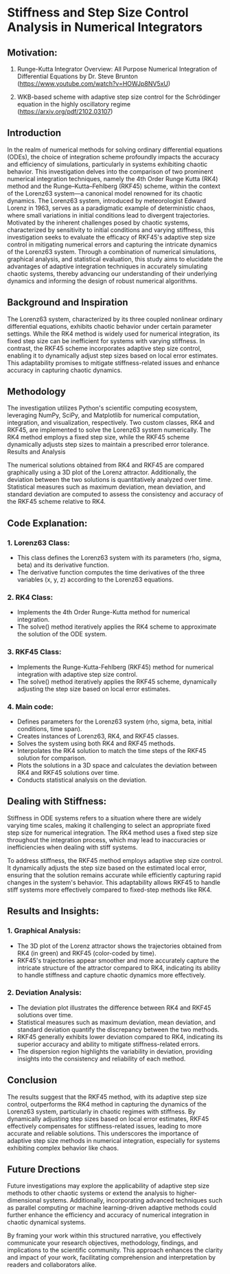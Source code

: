 # Stiffness and Step Size Control Analysis in Numerical Integrators

## Motivation:

1. Runge-Kutta Integrator Overview: All Purpose Numerical Integration of Differential Equations by Dr. Steve Brunton (https://www.youtube.com/watch?v=HOWJp8NV5xU)
   
2. WKB-based scheme with adaptive step size control for the Schrödinger equation in the highly oscillatory regime (https://arxiv.org/pdf/2102.03107)

## Introduction

In the realm of numerical methods for solving ordinary differential equations (ODEs), the choice of integration scheme profoundly impacts the accuracy and efficiency of simulations, particularly in systems exhibiting chaotic behavior. This investigation delves into the comparison of two prominent numerical integration techniques, namely the 4th Order Runge Kutta (RK4) method and the Runge–Kutta–Fehlberg (RKF45) scheme, within the context of the Lorenz63 system—a canonical model renowned for its chaotic dynamics. The Lorenz63 system, introduced by meteorologist Edward Lorenz in 1963, serves as a paradigmatic example of deterministic chaos, where small variations in initial conditions lead to divergent trajectories. Motivated by the inherent challenges posed by chaotic systems, characterized by sensitivity to initial conditions and varying stiffness, this investigation seeks to evaluate the efficacy of RKF45's adaptive step size control in mitigating numerical errors and capturing the intricate dynamics of the Lorenz63 system. Through a combination of numerical simulations, graphical analysis, and statistical evaluation, this study aims to elucidate the advantages of adaptive integration techniques in accurately simulating chaotic systems, thereby advancing our understanding of their underlying dynamics and informing the design of robust numerical algorithms.

## Background and Inspiration

The Lorenz63 system, characterized by its three coupled nonlinear ordinary differential equations, exhibits chaotic behavior under certain parameter settings. While the RK4 method is widely used for numerical integration, its fixed step size can be inefficient for systems with varying stiffness. In contrast, the RKF45 scheme incorporates adaptive step size control, enabling it to dynamically adjust step sizes based on local error estimates. This adaptability promises to mitigate stiffness-related issues and enhance accuracy in capturing chaotic dynamics.

## Methodology

The investigation utilizes Python's scientific computing ecosystem, leveraging NumPy, SciPy, and Matplotlib for numerical computation, integration, and visualization, respectively. Two custom classes, RK4 and RKF45, are implemented to solve the Lorenz63 system numerically. The RK4 method employs a fixed step size, while the RKF45 scheme dynamically adjusts step sizes to maintain a prescribed error tolerance.
Results and Analysis

The numerical solutions obtained from RK4 and RKF45 are compared graphically using a 3D plot of the Lorenz attractor. Additionally, the deviation between the two solutions is quantitatively analyzed over time. Statistical measures such as maximum deviation, mean deviation, and standard deviation are computed to assess the consistency and accuracy of the RKF45 scheme relative to RK4.

## Code Explanation:
### 1. Lorenz63 Class:
- This class defines the Lorenz63 system with its parameters (rho, sigma, beta) and its derivative function.
- The derivative function computes the time derivatives of the three variables (x, y, z) according to the Lorenz63 equations.

### 2. RK4 Class:
- Implements the 4th Order Runge-Kutta method for numerical integration.
- The solve() method iteratively applies the RK4 scheme to approximate the solution of the ODE system.

### 3. RKF45 Class:
- Implements the Runge-Kutta-Fehlberg (RKF45) method for numerical integration with adaptive step size control.
- The solve() method iteratively applies the RKF45 scheme, dynamically adjusting the step size based on local error estimates.

### 4. Main code:
- Defines parameters for the Lorenz63 system (rho, sigma, beta, initial conditions, time span).
- Creates instances of Lorenz63, RK4, and RKF45 classes.
- Solves the system using both RK4 and RKF45 methods.
- Interpolates the RK4 solution to match the time steps of the RKF45 solution for comparison.
- Plots the solutions in a 3D space and calculates the deviation between RK4 and RKF45 solutions over time.
- Conducts statistical analysis on the deviation.

## Dealing with Stiffness:

Stiffness in ODE systems refers to a situation where there are widely varying time scales, making it challenging to select an appropriate fixed step size for numerical integration. The RK4 method uses a fixed step size throughout the integration process, which may lead to inaccuracies or inefficiencies when dealing with stiff systems.

To address stiffness, the RKF45 method employs adaptive step size control. It dynamically adjusts the step size based on the estimated local error, ensuring that the solution remains accurate while efficiently capturing rapid changes in the system's behavior. This adaptability allows RKF45 to handle stiff systems more effectively compared to fixed-step methods like RK4.

## Results and Insights:

### 1. Graphical Analysis:
- The 3D plot of the Lorenz attractor shows the trajectories obtained from RK4 (in green) and RKF45 (color-coded by time).
- RKF45's trajectories appear smoother and more accurately capture the intricate structure of the attractor compared to RK4, indicating its ability to handle stiffness and capture chaotic dynamics more effectively.
  
### 2. Deviation Analysis:
- The deviation plot illustrates the difference between RK4 and RKF45 solutions over time.
- Statistical measures such as maximum deviation, mean deviation, and standard deviation quantify the discrepancy between the two methods.
- RKF45 generally exhibits lower deviation compared to RK4, indicating its superior accuracy and ability to mitigate stiffness-related errors.
- The dispersion region highlights the variability in deviation, providing insights into the consistency and reliability of each method.

## Conclusion
The results suggest that the RKF45 method, with its adaptive step size control, outperforms the RK4 method in capturing the dynamics of the Lorenz63 system, particularly in chaotic regimes with stiffness. By dynamically adjusting step sizes based on local error estimates, RKF45 effectively compensates for stiffness-related issues, leading to more accurate and reliable solutions. This underscores the importance of adaptive step size methods in numerical integration, especially for systems exhibiting complex behavior like chaos.

## Future Drections
Future investigations may explore the applicability of adaptive step size methods to other chaotic systems or extend the analysis to higher-dimensional systems. Additionally, incorporating advanced techniques such as parallel computing or machine learning-driven adaptive methods could further enhance the efficiency and accuracy of numerical integration in chaotic dynamical systems.

By framing your work within this structured narrative, you effectively communicate your research objectives, methodology, findings, and implications to the scientific community. This approach enhances the clarity and impact of your work, facilitating comprehension and interpretation by readers and collaborators alike.
